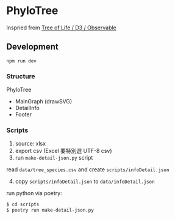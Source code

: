 # PhyloTree

Inspried from [Tree of Life / D3 / Observable](https://observablehq.com/@d3/tree-of-life)


## Development

```
npm run dev
```

### Structure

PhyloTree

- MainGraph (drawSVG)
- DetailInfo
- Footer

### Scripts

1. source: xlsx
2. export csv (Excel 要特別選 UTF-8 csv)
3. run `make-detail-json.py` script

read `data/tree_species.csv` and create `scripts/infoDetail.json`

4. copy `scripts/infoDetail.json` to `data/infoDetail.json`


run python via poetry:

```sh
$ cd scripts
$ poetry run make-detail-json.py
```
